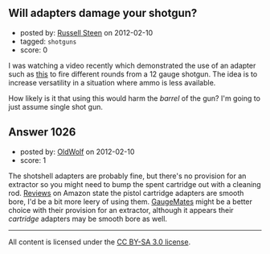 ## Will adapters damage your shotgun?

- posted by: [Russell Steen](https://stackexchange.com/users/-1/97-russell-steen) on 2012-02-10
- tagged: `shotguns`
- score: 0

I was watching a video recently which demonstrated the use of an adapter such as [this][1] to fire different rounds from a 12 gauge shotgun.  The idea is to increase versatility in a situation where ammo is less available.

How likely is it that using this would harm the *barrel* of the gun?  I'm going to just assume single shot gun.


  [1]: http://www.gunadapters.com/categories/Shotgun-Adapters/12-gauge/


## Answer 1026

- posted by: [OldWolf](https://stackexchange.com/users/-1/111-oldwolf) on 2012-02-10
- score: 1

The shotshell adapters are probably fine, but there's no provision for an extractor so you might need to bump the spent cartridge out with a cleaning rod. [Reviews](http://www.amazon.com/12-Gauge-Mag-Shotgun-Adapter/product-reviews/B004BAVOV4/ref=dp_top_cm_cr_acr_txt?ie=UTF8&showViewpoints=1) on Amazon state the pistol cartridge adapters are smooth bore, I'd be a bit more leery of using them. [GaugeMates](http://www.gaugemate.com/purchase/gaugemate-cartridge) might be a better choice with their provision for an extractor, although it appears their _cartridge_ adapters may be smooth bore as well.



---

All content is licensed under the [CC BY-SA 3.0 license](https://creativecommons.org/licenses/by-sa/3.0/).
